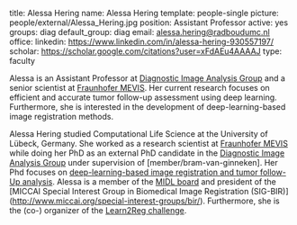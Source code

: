 title: Alessa Hering
name: Alessa Hering
template: people-single
picture: people/external/Alessa_Hering.jpg
position: Assistant Professor
active: yes
groups: diag
default_group: diag
email: alessa.hering@radboudumc.nl
office: 
linkedin: https://www.linkedin.com/in/alessa-hering-930557197/
scholar: https://scholar.google.com/citations?user=xFdAEu4AAAAJ
type: faculty

Alessa is an Assistant Professor at [Diagnostic Image Analysis Group](http://www.diagnijmegen.nl) and a senior scientist at [Fraunhofer MEVIS](https://www.mevis.fraunhofer.de/). Her current research focuses on efficient and accurate tumor follow-up assessment using deep learning. Furthermore, she is interested in the development of deep-learning-based image registration methods.

Alessa Hering studied Computational Life Science at the University of Lübeck, Germany. She worked as a research scientist at [Fraunhofer MEVIS](https://www.mevis.fraunhofer.de/) while doing her PhD as an external PhD candidate in the [Diagnostic Image Analysis Group](http://www.diagnijmegen.nl/) under supervision of [member/bram-van-ginneken]. Her Phd focuses on [deep-learning-based image registration and tumor follow-Up analysis](/publications/heri22/). Alessa is a member of the [MIDL board](https://www.midl.io/) and president of the [MICCAI Special Interest Group in Biomedical Image Registration (SIG-BIR)] (http://www.miccai.org/special-interest-groups/bir/). Furthermore, she is the (co-) organizer of the [Learn2Reg challenge](https://learn2reg.grand-challenge.org/).
